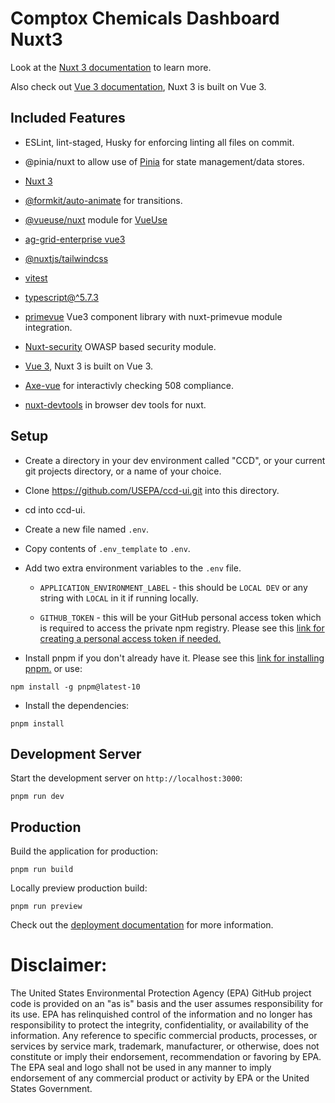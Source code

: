 
  

  

# Comptox Chemicals Dashboard Nuxt3

  

  

  

Look at the [Nuxt 3 documentation](https://nuxt.com/docs/getting-started/introduction) to learn more.

  

  

  

Also check out [Vue 3 documentation](https://vuejs.org), Nuxt 3 is built on Vue 3.

  

  

  

## Included Features

  

  

  

* ESLint, lint-staged, Husky for enforcing linting all files on commit.

  

  

* @pinia/nuxt to allow use of [Pinia](https://pinia.vuejs.org) for state management/data stores.

  

  

* [Nuxt 3](https://nuxt.com/)

  

  

* [@formkit/auto-animate](https://auto-animate.formkit.com/) for transitions.

  

  

* [@vueuse/nuxt](https://nuxt.com/modules/vueuse) module for [VueUse](https://vueuse.org/)

  

  

* [ag-grid-enterprise vue3](https://www.ag-grid.com/vue-data-grid/getting-started/)

  

  

* [@nuxtjs/tailwindcss](https://nuxt.com/modules/tailwindcss)

  

  

* [vitest](https://vitest.dev/)

  

  

* [typescript@^5.7.3](https://www.typescriptlang.org/)

  

  

* [primevue](https://primevue.org/) Vue3 component library with nuxt-primevue module integration.

  

  

* [Nuxt-security](https://nuxt.com/modules/security) OWASP based security module.

  

  

* [Vue 3](https://vuejs.org), Nuxt 3 is built on Vue 3.

  

  

* [Axe-vue](https://github.com/vue-a11y/vue-axe-next) for interactivly checking 508 compliance.

  

  

* [nuxt-devtools](https://devtools.nuxt.com/) in browser dev tools for nuxt.

  

  

  

## Setup

  

  

* Create a directory in your dev environment called "CCD", or your current git projects directory, or a name of your choice.

  

  

* Clone https://github.com/USEPA/ccd-ui.git into this directory.

  

  

* cd into ccd-ui.

  

  

* Create a new file named `.env`.

  

  

* Copy contents of `.env_template` to `.env`.

  

  

* Add two extra environment variables to the `.env` file.

  
	*  `APPLICATION_ENVIRONMENT_LABEL` - this should be `LOCAL DEV` or any string with `LOCAL` in it if running locally. 

  

	*  `GITHUB_TOKEN` - this will be your GitHub personal access token which is required to access the private npm registry. Please see this [link for creating a personal access token if needed.](https://docs.github.com/en/authentication/keeping-your-account-and-data-secure/managing-your-personal-access-tokens#creating-a-fine-grained-personal-access-token)

* Install pnpm if you don't already have it. Please see this [link for installing pnpm.](https://pnpm.io/installation) or use:


`npm install -g pnpm@latest-10`  

* Install the dependencies:

`pnpm install`

  

  

  

## Development Server

  

  

  

Start the development server on `http://localhost:3000`:

  

`pnpm run dev`

  

  

  

## Production

  

Build the application for production:

  

`pnpm run build`

  

Locally preview production build:

  

`pnpm run preview`

  

  

  

Check out the [deployment documentation](https://nuxt.com/docs/getting-started/deployment) for more information.

# Disclaimer:
The United States Environmental Protection Agency (EPA) GitHub project code is provided on an "as is" basis and the user assumes responsibility for its use.
EPA has relinquished control of the information and no longer has responsibility to protect the integrity, confidentiality, or availability of the information.
Any reference to specific commercial products, processes, or services by service mark, trademark, manufacturer, or otherwise, does not constitute or imply
their endorsement, recommendation or favoring by EPA. The EPA seal and logo shall not be used in any manner to imply endorsement of any commercial product or
activity by EPA or the United States Government. 

